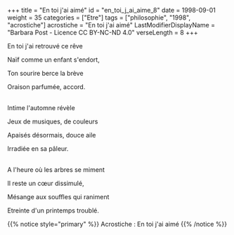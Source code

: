 +++
title = "En toi j'ai aimé"
id = "en_toi_j_ai_aime_8"
date = 1998-09-01
weight = 35
categories = ["Etre"]
tags = ["philosophie", "1998", "acrostiche"]
acrostiche = "En toi j'ai aimé"
LastModifierDisplayName = "Barbara Post - Licence CC BY-NC-ND 4.0"
verseLength = 8
+++

En toi j'ai retrouvé ce rêve

Naïf comme un enfant s'endort,

Ton sourire berce la brève

Oraison parfumée, accord.

 \
Intime l'automne révèle

Jeux de musiques, de couleurs

Apaisés désormais, douce aile

Irradiée en sa pâleur.

 \
A l'heure où les arbres se miment

Il reste un cœur dissimulé,

Mésange aux souffles qui raniment

Etreinte d'un printemps troublé.

{{% notice style="primary" %}}
Acrostiche : En toi j'ai aimé
{{% /notice %}}
